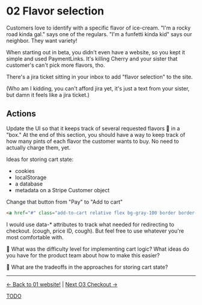 # 02 Flavor selection

Customers love to identify with a specific flavor of ice-cream. "I'm a rocky
road kinda gal." says one of the regulars. "I'm a funfetti kinda kid" says our
neighbor. They want variety!

When starting out in beta, you didn't even have a website, so you kept it simple
and used PaymentLinks. It's killing Cherry and your sister that customer's can't
pick more flavors, tho.

There's a jira ticket sitting in your inbox to add "flavor selection" to the site.

(Who am I kidding, you can't afford jira yet, it's just a text from your
sister, but damn it feels like a jira ticket.)


## Actions

Update the UI so that it keeps track of several requested flavors 🍨 in a
"box." At the end of this section, you should have a way to keep track of
how many pints of each flavor the customer wants to buy. No need to actually
charge them, yet.


Ideas for storing cart state:

* cookies
* localStorage
* a database
* metadata on a Stripe Customer object

Change that button from "Pay" to "Add to cart"

```html
<a href="#" class="add-to-cart relative flex bg-gray-100 border border-transparent rounded-md py-2 px-8 items-center justify-center text-sm font-medium text-gray-900 hover:bg-gray-200">Add to cart</a>
```

I would use data-* attributes to track what needed for redirecting to checkout.
(cough, price ID, cough). But feel free to use whatever you're most comfortable
with.


🧠 What was the difficulty level for implementing cart logic? What ideas do you
have for the product team about how to make this easier?

🧠 What are the tradeoffs in the approaches for storing cart state?

---

[<- Back to 01 website!](./01-website.md)
|
[Next O3 Checkout ->](./03-checkout.md)

[TODO](../TODO.md)
